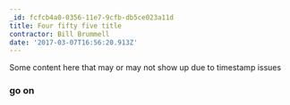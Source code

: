 ```yaml
---
_id: fcfcb4a0-0356-11e7-9cfb-db5ce023a11d
title: Four fifty five title
contractor: Bill Brummell
date: '2017-03-07T16:56:20.913Z'
---
```

Some content here that may or may not show up due to timestamp issues
### go on
